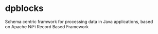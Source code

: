 # dpblocks

Schema centric framwork for processing data in Java applications, based on Apache NiFi Record Based Framework  
